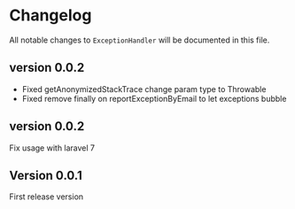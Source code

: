 # Changelog

All notable changes to `ExceptionHandler` will be documented in this file.


## version 0.0.2
- Fixed getAnonymizedStackTrace change param type to Throwable
- Fixed remove finally on reportExceptionByEmail to let exceptions bubble

## version 0.0.2
Fix usage with laravel 7

## Version 0.0.1
First release version
